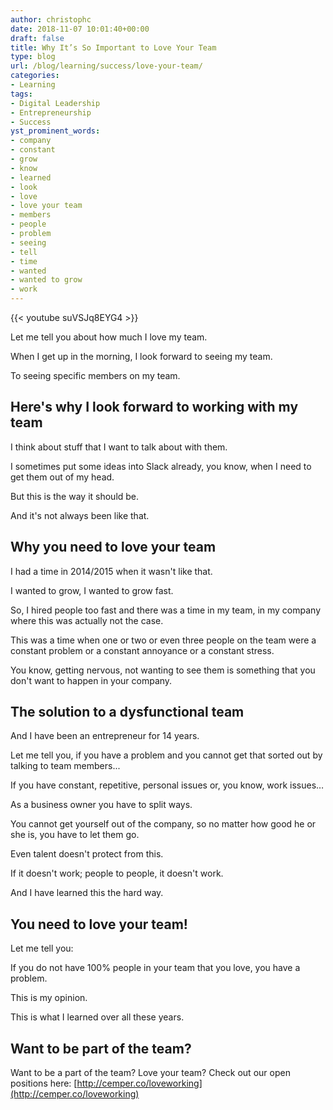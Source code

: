 ```yaml
---
author: christophc
date: 2018-11-07 10:01:40+00:00
draft: false
title: Why It’s So Important to Love Your Team
type: blog
url: /blog/learning/success/love-your-team/
categories:
- Learning
tags:
- Digital Leadership
- Entrepreneurship
- Success
yst_prominent_words:
- company
- constant
- grow
- know
- learned
- look
- love
- love your team
- members
- people
- problem
- seeing
- tell
- time
- wanted
- wanted to grow
- work
---
```


{{< youtube suVSJq8EYG4 >}}

Let me tell you about how much I love my team.

When I get up in the morning, I look forward to seeing my team.

To seeing specific members on my team.


## Here's why I look forward to working with my team


I think about stuff that I want to talk about with them.

I sometimes put some ideas into Slack already, you know, when I need to get them out of my head.

But this is the way it should be.

And it's not always been like that.


## Why you need to love your team


I had a time in 2014/2015 when it wasn't like that.

I wanted to grow, I wanted to grow fast.

So, I hired people too fast and there was a time in my team, in my company where this was actually not the case.

This was a time when one or two or even three people on the team were a constant problem or a constant annoyance or a constant stress.

You know, getting nervous, not wanting to see them is something that you don't want to happen in your company.


## The solution to a dysfunctional team


And I have been an entrepreneur for 14 years.

Let me tell you, if you have a problem and you cannot get that sorted out by talking to team members...

If you have constant, repetitive, personal issues or, you know, work issues…

As a business owner you have to split ways.

You cannot get yourself out of the company, so no matter how good he or she is, you have to let them go.

Even talent doesn't protect from this.

If it doesn't work; people to people, it doesn't work.

And I have learned this the hard way.


## You need to love your team!


Let me tell you:

If you do not have 100% people in your team that you love, you have a problem.

This is my opinion.

This is what I learned over all these years.


## Want to be part of the team?


Want to be a part of the team? Love your team? Check out our open positions here: [http://cemper.co/loveworking](http://cemper.co/loveworking)
